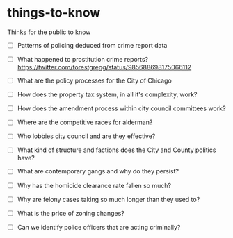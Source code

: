 # things-to-know
Thinks for the public to know

- [ ] Patterns of policing deduced from crime report data
- [ ] What happened to prostitution crime reports? https://twitter.com/forestgregg/status/985688698175066112
- [ ] What are the policy processes for the City of Chicago
- [ ] How does the property tax system, in all it's complexity, work?
- [ ] How does the amendment process within city council committees work?
- [ ] Where are the competitive races for alderman?
- [ ] Who lobbies city council and are they effective?
- [ ] What kind of structure and factions does the City and County politics have?
- [ ] What are contemporary gangs and why do they persist?
- [ ] Why has the homicide clearance rate fallen so much?
- [ ] Why are felony cases taking so much longer than they used to?
- [ ] What is the price of zoning changes?
- [ ] Can we identify police officers that are acting criminally? 



